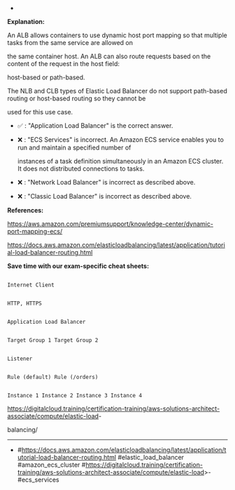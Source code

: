 *

**Explanation:**

An ALB allows containers to use dynamic host port mapping so that multiple tasks from the same service are allowed on

the same container host. An ALB can also route requests based on the content of the request in the host field:

host-based or path-based.

The NLB and CLB types of Elastic Load Balancer do not support path-based routing or host-based routing so they cannot be

used for this use case.

* ✅ :  "Application Load Balancer" is the correct answer.

* ❌ :  "ECS Services" is incorrect. An Amazon ECS service enables you to run and maintain a specified number of

  instances of a task definition simultaneously in an Amazon ECS cluster. It does not distributed connections to tasks.

* ❌ :  "Network Load Balancer" is incorrect as described above.

* ❌ :  "Classic Load Balancer" is incorrect as described above.

**References:**

<https://aws.amazon.com/premiumsupport/knowledge-center/dynamic-port-mapping-ecs/>

<https://docs.aws.amazon.com/elasticloadbalancing/latest/application/tutorial-load-balancer-routing.html>

**Save time with our exam-specific cheat sheets:**

```

Internet Client

```

```

HTTP, HTTPS

```

```

Application Load Balancer

```

```

Target Group 1 Target Group 2

```

```

Listener

```

```

Rule (default) Rule (/orders)

```

```

Instance 1 Instance 2 Instance 3 Instance 4

```

<https://digitalcloud.training/certification-training/aws-solutions-architect-associate/compute/elastic-load>-

balancing/

----
* #<https://docs.aws.amazon.com/elasticloadbalancing/latest/application/tutorial-load-balancer-routing.html> #elastic_load_balancer #amazon_ecs_cluster #<https://digitalcloud.training/certification-training/aws-solutions-architect-associate/compute/elastic-load>>- #ecs_services
